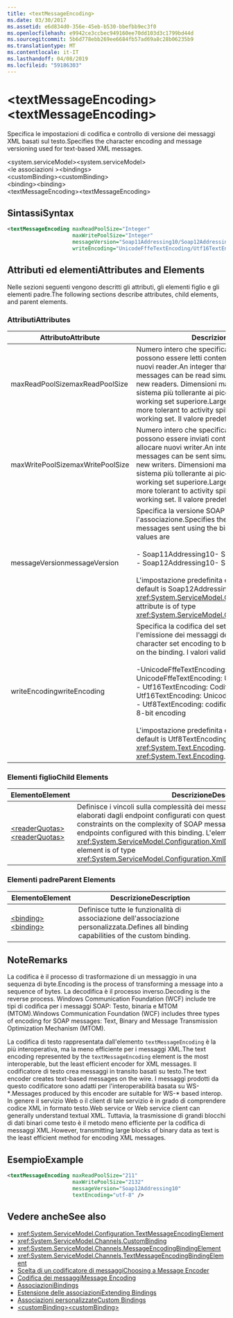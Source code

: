```yaml
---
title: <textMessageEncoding>
ms.date: 03/30/2017
ms.assetid: e6d834d0-356e-45eb-b530-bbefbb9ec3f0
ms.openlocfilehash: e9942ce3ccbec949160ee70dd103d3c1799bd44d
ms.sourcegitcommit: 5b6d778ebb269ee6684fb57ad69a8c28b06235b9
ms.translationtype: MT
ms.contentlocale: it-IT
ms.lasthandoff: 04/08/2019
ms.locfileid: "59186303"
---
```

# <a name="textmessageencoding"></a><span data-ttu-id="92e3e-101">\<textMessageEncoding></span><span class="sxs-lookup"><span data-stu-id="92e3e-101">\<textMessageEncoding></span></span>
<span data-ttu-id="92e3e-102">Specifica le impostazioni di codifica e controllo di versione dei messaggi XML basati sul testo.</span><span class="sxs-lookup"><span data-stu-id="92e3e-102">Specifies the character encoding and message versioning used for text-based XML messages.</span></span>  
  
 <span data-ttu-id="92e3e-103">\<system.serviceModel></span><span class="sxs-lookup"><span data-stu-id="92e3e-103">\<system.serviceModel></span></span>  
<span data-ttu-id="92e3e-104">\<le associazioni ></span><span class="sxs-lookup"><span data-stu-id="92e3e-104">\<bindings></span></span>  
<span data-ttu-id="92e3e-105">\<customBinding></span><span class="sxs-lookup"><span data-stu-id="92e3e-105">\<customBinding></span></span>  
<span data-ttu-id="92e3e-106">\<binding></span><span class="sxs-lookup"><span data-stu-id="92e3e-106">\<binding></span></span>  
<span data-ttu-id="92e3e-107">\<textMessageEncoding></span><span class="sxs-lookup"><span data-stu-id="92e3e-107">\<textMessageEncoding></span></span>  
  
## <a name="syntax"></a><span data-ttu-id="92e3e-108">Sintassi</span><span class="sxs-lookup"><span data-stu-id="92e3e-108">Syntax</span></span>  
  
```xml  
<textMessageEncoding maxReadPoolSize="Integer"
                     maxWritePoolSize="Integer"
                     messageVersion="Soap11Addressing10/Soap12Addressing10"
                     writeEncoding="UnicodeFffeTextEncoding/Utf16TextEncoding/Utf8TextEncoding" />
```  
  
## <a name="attributes-and-elements"></a><span data-ttu-id="92e3e-109">Attributi ed elementi</span><span class="sxs-lookup"><span data-stu-id="92e3e-109">Attributes and Elements</span></span>  
 <span data-ttu-id="92e3e-110">Nelle sezioni seguenti vengono descritti gli attributi, gli elementi figlio e gli elementi padre.</span><span class="sxs-lookup"><span data-stu-id="92e3e-110">The following sections describe attributes, child elements, and parent elements.</span></span>  
  
### <a name="attributes"></a><span data-ttu-id="92e3e-111">Attributi</span><span class="sxs-lookup"><span data-stu-id="92e3e-111">Attributes</span></span>  
  
|<span data-ttu-id="92e3e-112">Attributo</span><span class="sxs-lookup"><span data-stu-id="92e3e-112">Attribute</span></span>|<span data-ttu-id="92e3e-113">Descrizione</span><span class="sxs-lookup"><span data-stu-id="92e3e-113">Description</span></span>|  
|---------------|-----------------|  
|<span data-ttu-id="92e3e-114">maxReadPoolSize</span><span class="sxs-lookup"><span data-stu-id="92e3e-114">maxReadPoolSize</span></span>|<span data-ttu-id="92e3e-115">Numero intero che specifica il numero di messaggi che possono essere letti contemporaneamente senza allocare nuovi reader.</span><span class="sxs-lookup"><span data-stu-id="92e3e-115">An integer that specifies how many messages can be read simultaneously without allocating new readers.</span></span> <span data-ttu-id="92e3e-116">Dimensioni maggiori del pool rendono il sistema più tollerante ai picchi di attività al costo di un working set superiore.</span><span class="sxs-lookup"><span data-stu-id="92e3e-116">Larger pool sizes make the system more tolerant to activity spikes at the cost of a larger working set.</span></span> <span data-ttu-id="92e3e-117">Il valore predefinito è 64.</span><span class="sxs-lookup"><span data-stu-id="92e3e-117">The default is 64.</span></span>|  
|<span data-ttu-id="92e3e-118">maxWritePoolSize</span><span class="sxs-lookup"><span data-stu-id="92e3e-118">maxWritePoolSize</span></span>|<span data-ttu-id="92e3e-119">Numero intero che specifica il numero di messaggi che possono essere inviati contemporaneamente senza allocare nuovi writer.</span><span class="sxs-lookup"><span data-stu-id="92e3e-119">An integer that specifies how many messages can be sent simultaneously without allocating new writers.</span></span> <span data-ttu-id="92e3e-120">Dimensioni maggiori del pool rendono il sistema più tollerante ai picchi di attività al costo di un working set superiore.</span><span class="sxs-lookup"><span data-stu-id="92e3e-120">Larger pool sizes make the system more tolerant to activity spikes at the cost of a larger working set.</span></span> <span data-ttu-id="92e3e-121">Il valore predefinito è 16.</span><span class="sxs-lookup"><span data-stu-id="92e3e-121">The default is 16.</span></span>|  
|<span data-ttu-id="92e3e-122">messageVersion</span><span class="sxs-lookup"><span data-stu-id="92e3e-122">messageVersion</span></span>|<span data-ttu-id="92e3e-123">Specifica la versione SOAP dei messaggi inviati usando l'associazione.</span><span class="sxs-lookup"><span data-stu-id="92e3e-123">Specifies the SOAP version of the messages sent using the binding.</span></span> <span data-ttu-id="92e3e-124">I valori validi sono:</span><span class="sxs-lookup"><span data-stu-id="92e3e-124">Valid values are</span></span><br /><br /> <span data-ttu-id="92e3e-125">-   Soap11Addressing10</span><span class="sxs-lookup"><span data-stu-id="92e3e-125">-   Soap11Addressing10</span></span><br /><span data-ttu-id="92e3e-126">-   Soap12Addressing10</span><span class="sxs-lookup"><span data-stu-id="92e3e-126">-   Soap12Addressing10</span></span><br /><br /> <span data-ttu-id="92e3e-127">L'impostazione predefinita è Soap12Addressing10.</span><span class="sxs-lookup"><span data-stu-id="92e3e-127">The default is Soap12Addressing10.</span></span> <span data-ttu-id="92e3e-128">L'attributo è di tipo <xref:System.ServiceModel.Channels.MessageVersion>.</span><span class="sxs-lookup"><span data-stu-id="92e3e-128">This attribute is of type <xref:System.ServiceModel.Channels.MessageVersion>.</span></span>|  
|<span data-ttu-id="92e3e-129">writeEncoding</span><span class="sxs-lookup"><span data-stu-id="92e3e-129">writeEncoding</span></span>|<span data-ttu-id="92e3e-130">Specifica la codifica del set di caratteri da usare per l'emissione dei messaggi dell'associazione.</span><span class="sxs-lookup"><span data-stu-id="92e3e-130">Specifies the character set encoding to be used for emitting messages on the binding.</span></span> <span data-ttu-id="92e3e-131">I valori validi sono:</span><span class="sxs-lookup"><span data-stu-id="92e3e-131">Valid values are</span></span><br /><br /> <span data-ttu-id="92e3e-132">-UnicodeFffeTextEncoding: Codifica Unicode BigEndian</span><span class="sxs-lookup"><span data-stu-id="92e3e-132">-   UnicodeFffeTextEncoding: Unicode BigEndian encoding</span></span><br /><span data-ttu-id="92e3e-133">-   Utf16TextEncoding: Codifica Unicode</span><span class="sxs-lookup"><span data-stu-id="92e3e-133">-   Utf16TextEncoding: Unicode encoding</span></span><br /><span data-ttu-id="92e3e-134">-   Utf8TextEncoding: codifica a 8 bit</span><span class="sxs-lookup"><span data-stu-id="92e3e-134">-   Utf8TextEncoding: 8-bit encoding</span></span><br /><br /> <span data-ttu-id="92e3e-135">L'impostazione predefinita è Utf8TextEncoding.</span><span class="sxs-lookup"><span data-stu-id="92e3e-135">The default is Utf8TextEncoding.</span></span> <span data-ttu-id="92e3e-136">L'attributo è di tipo <xref:System.Text.Encoding>.</span><span class="sxs-lookup"><span data-stu-id="92e3e-136">This attribute is of type <xref:System.Text.Encoding>.</span></span>|  
  
### <a name="child-elements"></a><span data-ttu-id="92e3e-137">Elementi figlio</span><span class="sxs-lookup"><span data-stu-id="92e3e-137">Child Elements</span></span>  
  
|<span data-ttu-id="92e3e-138">Elemento</span><span class="sxs-lookup"><span data-stu-id="92e3e-138">Element</span></span>|<span data-ttu-id="92e3e-139">Descrizione</span><span class="sxs-lookup"><span data-stu-id="92e3e-139">Description</span></span>|  
|-------------|-----------------|  
|[<span data-ttu-id="92e3e-140">\<readerQuotas></span><span class="sxs-lookup"><span data-stu-id="92e3e-140">\<readerQuotas></span></span>](https://docs.microsoft.com/previous-versions/dotnet/netframework-4.0/ms731325(v=vs.100))|<span data-ttu-id="92e3e-141">Definisce i vincoli sulla complessità dei messaggi SOAP che possono essere elaborati dagli endpoint configurati con questa associazione.</span><span class="sxs-lookup"><span data-stu-id="92e3e-141">Defines the constraints on the complexity of SOAP messages that can be processed by endpoints configured with this binding.</span></span> <span data-ttu-id="92e3e-142">L'elemento è di tipo <xref:System.ServiceModel.Configuration.XmlDictionaryReaderQuotasElement>.</span><span class="sxs-lookup"><span data-stu-id="92e3e-142">This element is of type <xref:System.ServiceModel.Configuration.XmlDictionaryReaderQuotasElement>.</span></span>|  
  
### <a name="parent-elements"></a><span data-ttu-id="92e3e-143">Elementi padre</span><span class="sxs-lookup"><span data-stu-id="92e3e-143">Parent Elements</span></span>  
  
|<span data-ttu-id="92e3e-144">Elemento</span><span class="sxs-lookup"><span data-stu-id="92e3e-144">Element</span></span>|<span data-ttu-id="92e3e-145">Descrizione</span><span class="sxs-lookup"><span data-stu-id="92e3e-145">Description</span></span>|  
|-------------|-----------------|  
|[<span data-ttu-id="92e3e-146">\<binding></span><span class="sxs-lookup"><span data-stu-id="92e3e-146">\<binding></span></span>](../../../../../docs/framework/misc/binding.md)|<span data-ttu-id="92e3e-147">Definisce tutte le funzionalità di associazione dell'associazione personalizzata.</span><span class="sxs-lookup"><span data-stu-id="92e3e-147">Defines all binding capabilities of the custom binding.</span></span>|  
  
## <a name="remarks"></a><span data-ttu-id="92e3e-148">Note</span><span class="sxs-lookup"><span data-stu-id="92e3e-148">Remarks</span></span>  
 <span data-ttu-id="92e3e-149">La codifica è il processo di trasformazione di un messaggio in una sequenza di byte.</span><span class="sxs-lookup"><span data-stu-id="92e3e-149">Encoding is the process of transforming a message into a sequence of bytes.</span></span> <span data-ttu-id="92e3e-150">La decodifica è il processo inverso.</span><span class="sxs-lookup"><span data-stu-id="92e3e-150">Decoding is the reverse process.</span></span> <span data-ttu-id="92e3e-151">Windows Communication Foundation (WCF) include tre tipi di codifica per i messaggi SOAP: Testo, binaria e MTOM (MTOM).</span><span class="sxs-lookup"><span data-stu-id="92e3e-151">Windows Communication Foundation (WCF) includes three types of encoding for SOAP messages: Text, Binary and Message Transmission Optimization Mechanism (MTOM).</span></span>  
  
 <span data-ttu-id="92e3e-152">La codifica di testo rappresentata dall'elemento `textMessageEncoding` è la più interoperativa, ma la meno efficiente per i messaggi XML.</span><span class="sxs-lookup"><span data-stu-id="92e3e-152">The text encoding represented by the `textMessageEncoding` element is the most interoperable, but the least efficient encoder for XML messages.</span></span>  <span data-ttu-id="92e3e-153">Il codificatore di testo crea messaggi in transito basati su testo.</span><span class="sxs-lookup"><span data-stu-id="92e3e-153">The text encoder creates text-based messages on the wire.</span></span> <span data-ttu-id="92e3e-154">I messaggi prodotti da questo codificatore sono adatti per l'interoperabilità basata su WS-\*.</span><span class="sxs-lookup"><span data-stu-id="92e3e-154">Messages produced by this encoder are suitable for WS-\* based interop.</span></span> <span data-ttu-id="92e3e-155">In genere il servizio Web o il client di tale servizio è in grado di comprendere codice XML in formato testo.</span><span class="sxs-lookup"><span data-stu-id="92e3e-155">Web service or Web service client can generally understand textual XML.</span></span> <span data-ttu-id="92e3e-156">Tuttavia, la trasmissione di grandi blocchi di dati binari come testo è il metodo meno efficiente per la codifica di messaggi XML.</span><span class="sxs-lookup"><span data-stu-id="92e3e-156">However, transmitting large blocks of binary data as text is the least efficient method for encoding XML messages.</span></span>  
  
## <a name="example"></a><span data-ttu-id="92e3e-157">Esempio</span><span class="sxs-lookup"><span data-stu-id="92e3e-157">Example</span></span>  
  
```xml  
<textMessageEncoding maxReadPoolSize="211"
                     maxWritePoolSize="2132"
                     messageVersion="Soap12Addressing10"
                     textEncoding="utf-8" />
```  
  
## <a name="see-also"></a><span data-ttu-id="92e3e-158">Vedere anche</span><span class="sxs-lookup"><span data-stu-id="92e3e-158">See also</span></span>

- <xref:System.ServiceModel.Configuration.TextMessageEncodingElement>
- <xref:System.ServiceModel.Channels.CustomBinding>
- <xref:System.ServiceModel.Channels.MessageEncodingBindingElement>
- <xref:System.ServiceModel.Channels.TextMessageEncodingBindingElement>
- [<span data-ttu-id="92e3e-159">Scelta di un codificatore di messaggi</span><span class="sxs-lookup"><span data-stu-id="92e3e-159">Choosing a Message Encoder</span></span>](../../../../../docs/framework/wcf/feature-details/choosing-a-message-encoder.md)
- [<span data-ttu-id="92e3e-160">Codifica dei messaggi</span><span class="sxs-lookup"><span data-stu-id="92e3e-160">Message Encoding</span></span>](../../../../../docs/framework/configure-apps/file-schema/wcf/message-encoding.md)
- [<span data-ttu-id="92e3e-161">Associazioni</span><span class="sxs-lookup"><span data-stu-id="92e3e-161">Bindings</span></span>](../../../../../docs/framework/wcf/bindings.md)
- [<span data-ttu-id="92e3e-162">Estensione delle associazioni</span><span class="sxs-lookup"><span data-stu-id="92e3e-162">Extending Bindings</span></span>](../../../../../docs/framework/wcf/extending/extending-bindings.md)
- [<span data-ttu-id="92e3e-163">Associazioni personalizzate</span><span class="sxs-lookup"><span data-stu-id="92e3e-163">Custom Bindings</span></span>](../../../../../docs/framework/wcf/extending/custom-bindings.md)
- [<span data-ttu-id="92e3e-164">\<customBinding></span><span class="sxs-lookup"><span data-stu-id="92e3e-164">\<customBinding></span></span>](../../../../../docs/framework/configure-apps/file-schema/wcf/custombinding.md)
